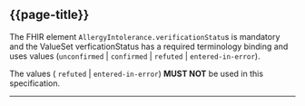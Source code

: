 ## {{page-title}}

The FHIR element `AllergyIntolerance.verificationStatu`s is mandatory and the ValueSet verficationStatus has a required terminology binding and uses values (`unconfirmed` | `confirmed` | `refuted` | `entered-in-error`).


The values ( `refuted` | `entered-in-error`) **MUST NOT** be used in this specification.

---